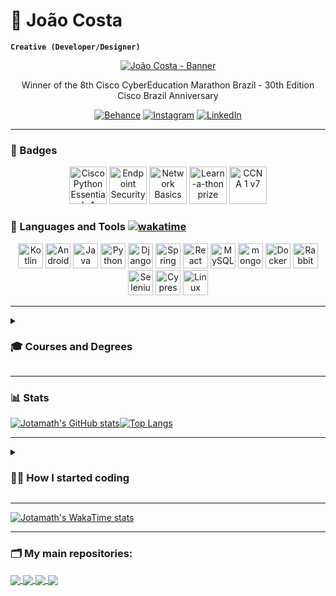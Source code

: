 

# 🤿 João Costa 

**`Creative (Developer/Designer)`** 

<div align = "center">
    <a href="//github.com/jotamath/"><img src="https://github.com/jotamath/jotamath/assets/131292471/4d3d18cd-a87a-419f-8374-88abe2aaf788" alt="João Costa - Banner" title="My page"></a>
    <br>  
    <p>Winner of the 8th Cisco CyberEducation Marathon Brazil - 30th Edition Cisco Brazil Anniversary</p>
    <a href="//www.behance.net/jota_dsgn"><img src="http://img.shields.io/badge/Behance-1769ff?style=for-the-badge&logo=behance&logoColor=white" alt="Behance" title="See my design portfolio"></a>
    <a href="//www.instagram.com/_jmath"><img src="http://img.shields.io/badge/Instagram-%23E4405F.svg?style=for-the-badge&logo=Instagram&logoColor=white" alt="Instagram" title="Follow me on Instagram"></a>
    <a href="//www.linkedin.com/in/jotamath/"><img src="http://img.shields.io/badge/linkedin-%230077B5.svg?style=for-the-badge&logo=linkedin&logoColor=white" alt="LinkedIn" title="Contact me"></a>
    <hr>
</div>

### 🦡 Badges
<div align = "center">
	<a href="https://www.credly.com/badges/7ab8edb1-a1b0-41de-81f2-481d2327f5c4/public_url"><img width="60" src="https://github.com/jotamath/jotamath/assets/131292471/cb5ee0a1-c7a9-4f56-bd16-e3fba287a33c" alt="Cisco Python Essentials 1"></a>
	<a href="https://www.credly.com/badges/4fc25bc7-24cb-4ff7-9535-0c736d752c6d/public_url"><img width="60" src="https://github.com/jotamath/jotamath/assets/131292471/ae0c8bf2-180e-468e-ad7c-04d1c26abddd" alt="Endpoint Security"></a>
	<a href="https://www.credly.com/badges/35b48727-3732-493e-ab72-0d024282c4b1/public_url"><img width="60" src="https://github.com/jotamath/jotamath/assets/131292471/61b98e58-8dd0-4780-80b8-f9436d36386b" alt="Network Basics"></a>
	<a href="https://www.credly.com/badges/b0f3ee23-5723-494a-8273-9220429ba05c/public_url"><img width="60" src="https://github.com/jotamath/jotamath/assets/131292471/919b37e9-f579-43d5-9b09-04ad97a9d627" alt="Learn-a-thon prize"></a>
	<a href="https://www.credly.com/badges/5e726d6d-9a98-4ab6-942b-3bd393cb57e6/public_url"><img width="60" src="https://github.com/jotamath/jotamath/assets/131292471/106094d2-792d-4c20-84fc-6911f464eea9" alt="CCNA 1 v7"></a>
</div>



### [](https://github.com/jotamath#-languages-and-tools)🧰 Languages and Tools   [![wakatime](https://wakatime.com/badge/user/018c9fc5-3ccc-466c-ae10-5fb37fb92384.svg)](https://wakatime.com/@018c9fc5-3ccc-466c-ae10-5fb37fb92384)

<div align="center">
	<img width="40" src="https://user-images.githubusercontent.com/25181517/185062810-7ee0c3d2-17f2-4a98-9d8a-a9576947692b.png" alt="Kotlin" title="Kotlin"/>
	<img width="40" src="https://user-images.githubusercontent.com/25181517/117269608-b7dcfb80-ae58-11eb-8e66-6cc8753553f0.png" alt="Android" title="Android"/>
	<img width="40" src="https://user-images.githubusercontent.com/25181517/117201156-9a724800-adec-11eb-9a9d-3cd0f67da4bc.png" alt="Java" title="Java"/>
	<img width="40" src="https://user-images.githubusercontent.com/25181517/183423507-c056a6f9-1ba8-4312-a350-19bcbc5a8697.png" alt="Python" title="Python"/>
	<img width="40" src="https://github.com/marwin1991/profile-technology-icons/assets/62091613/9bf5650b-e534-4eae-8a26-8379d076f3b4" alt="Django" title="Django"/>
	<img width="40" src="https://user-images.githubusercontent.com/25181517/117201470-f6d56780-adec-11eb-8f7c-e70e376cfd07.png" alt="Spring" title="Spring"/>
	<img width="40" src="https://user-images.githubusercontent.com/25181517/183897015-94a058a6-b86e-4e42-a37f-bf92061753e5.png" alt="React" title="React"/>
	<img width="40" src="https://user-images.githubusercontent.com/25181517/183896128-ec99105a-ec1a-4d85-b08b-1aa1620b2046.png" alt="MySQL" title="MySQL"/>
	<img width="40" src="https://user-images.githubusercontent.com/25181517/182884177-d48a8579-2cd0-447a-b9a6-ffc7cb02560e.png" alt="mongoDB" title="mongoDB"/>
	<img width="40" src="https://user-images.githubusercontent.com/25181517/117207330-263ba280-adf4-11eb-9b97-0ac5b40bc3be.png" alt="Docker" title="Docker"/>
	<img width="40" src="https://github.com/marwin1991/profile-technology-icons/assets/136815194/50342602-8025-4030-b492-550f2eaa4073" alt="RabbitMQ" title="RabbitMQ"/>
	<img width="40" src="https://user-images.githubusercontent.com/25181517/184103699-d1b83c07-2d83-4d99-9a1e-83bd89e08117.png" alt="Selenium" title="Selenium"/>
	<img width="40" src="https://user-images.githubusercontent.com/68279555/200387386-276c709f-380b-46cc-81fd-f292985927a8.png" alt="Cypress" title="Cypress"/>
	<img width="40" src="https://github.com/marwin1991/profile-technology-icons/assets/76662862/2481dc48-be6b-4ebb-9e8c-3b957efe69fa" alt="Linux" title="Linux"/>
</div>

---

<details>
    <summary> <h3> 🎓 Courses and Degrees </h3> </summary>
        <ul>
            <li>Bachelor of Applied Military Sciences - AMAN (2019-2023)</li>
            <li>Postgraduate degree in Full Stack Development - Descomplica (2024)</li>
            <li>Bachelor Degree in Computer Engineer - Descomplica (2024-2028) </li>
            <li>Frontend Course - Codeboost (2024)</li>
            <li>Quebec Java Digital - DIO (2024)</li>
            <li>Banco PAN Java Digital - DIO (2024)</li>
        </ul>
</details>

---

### [](https://github.com/jotamath#-stats)📊 Stats
[![Jotamath's GitHub stats](https://github-readme-stats.vercel.app/api?username=jotamath&bg_color=091D5B&title_color=EBE79D&text_color=E2DF99&border_radius=7&align=center)](https://github.com/jotamath/github-readme-stats)[![Top Langs](https://github-readme-stats.vercel.app/api/top-langs/?username=jotamath&layout=donut&bg_color=091D5B&title_color=EBE79D&text_color=E2DF99&border_radius=7&langs_count=5&align=center)](https://github.com/jotamath/github-readme-stats)

---
<details>
    <summary><h3>👨‍💻 How I started coding</h3></summary>
    <br>
    <p>I have always been a person very interested in studying and researching things. One of my great passions was the animations and cartoons I watched as a child. In 2010, I began to learn about animation, video and photo editing with Photoshop, and I really liked this area, but it just awakened me to a new field, Graphic Design.</p>
    <p>In 2012, I started to delve into my studies in the field of Design and developed a lot of artistic skills, especially with the use of Photoshop (which I still use a lot today). But when we start studying something, we can hardly stop researching and experimenting in our studies, and in 2015, I ended up encountering a new problem: something called Web Development. Web Development didn't seem so impossible to me, but the editing on no coding websites presented me with various limitations, and I couldn't transform all of my ideas and designs into the websites I was building, which made me feel quite useless.</p>
    <p>So then, 7 years later and with 12 years of experience as a graphic designer, by hook or by crook, I began to challenge myself to solve that problem: to transform my visually elegant designs into something more, into codes, websites, and apps that could really exist. And since 2022, I actually started my journey in programming and finally all my knowledge and practice in the field of design had a whole new meaning. I have been very grateful for this period, and now, more and more, I'm pushing myself further and further and putting my knowledge into practice.</p>

</details>

---

[![Jotamath's WakaTime stats](https://github-readme-stats.vercel.app/api/wakatime?username=@jotamath&bg_color=091D5B&title_color=EBE79D&text_color=E2DF99&border_radius=7&langs_count=5)](https://github.com/jotamath/github-readme-stats)

---

### 🗂️ My main repositories:
<a href="https://github.com/jotamath/flappybird_AI">
  <img align="center" src="https://github-readme-stats.vercel.app/api/pin/?username=jotamath&repo=flappybird_AI&bg_color=091D5B&title_color=EBE79D&text_color=E2DF99" />
</a>
<a href="https://github.com/jotamath/verbose-squares">
  <img align="center" src="https://github-readme-stats.vercel.app/api/pin/?username=jotamath&repo=verbose-squares&bg_color=091D5B&title_color=EBE79D&text_color=E2DF99" />
</a>
<a href="https://github.com/jotamath/jokenpo">
  <img align="center" src="https://github-readme-stats.vercel.app/api/pin/?username=jotamath&repo=jokenpo&bg_color=091D5B&title_color=EBE79D&text_color=E2DF99" />
</a>
<a href="https://github.com/jotamath/passwordgen">
  <img align="center" src="https://github-readme-stats.vercel.app/api/pin/?username=jotamath&repo=passwordgen&bg_color=091D5B&title_color=EBE79D&text_color=E2DF99" />
</a>
